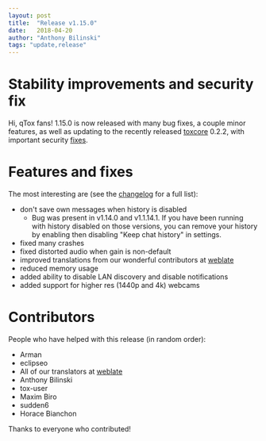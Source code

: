 ```yaml
---
layout: post
title:  "Release v1.15.0"
date:   2018-04-20
author: "Anthony Bilinski"
tags: "update,release"
---
```


# Stability improvements and security fix
Hi, qTox fans! 1.15.0 is now released with many bug fixes, a couple minor features, as well as updating to the recently released [toxcore](https://github.com/TokTok/c-toxcore) 0.2.2, with important security [fixes](https://blog.tox.chat/2018/04/security-vulnerability-and-new-toxcore-release/).

# Features and fixes
The most interesting are (see the [changelog](https://github.com/qTox/qTox/blob/master/CHANGELOG.md) for a full list):
- don't save own messages when history is disabled
    - Bug was present in v1.14.0 and v1.1.14.1. If you have been running with history disabled on those versions, you can remove your history by enabling then disabling "Keep chat history" in settings.
- fixed many crashes
- fixed distorted audio when gain is non-default
- improved translations from our wonderful contributors at [weblate](https://hosted.weblate.org/projects/tox/qtox/)
- reduced memory usage
- added ability to disable LAN discovery and disable notifications
- added support for higher res (1440p and 4k) webcams

# Contributors
People who have helped with this release (in random order):
- Arman
- eclipseo
- All of our translators at [weblate](https://hosted.weblate.org/projects/tox/qtox/)
- Anthony Bilinski
- tox-user
- Maxim Biro
- sudden6
- Horace Bianchon

Thanks to everyone who contributed!
